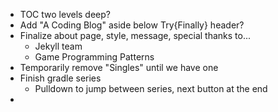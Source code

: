* TOC two levels deep?
* Add "A Coding Blog" aside below Try{Finally} header?
* Finalize about page, style, message, special thanks to...
  * Jekyll team
  * Game Programming Patterns 
* Temporarily remove "Singles" until we have one
* Finish gradle series
  * Pulldown to jump between series, next button at the end
*
